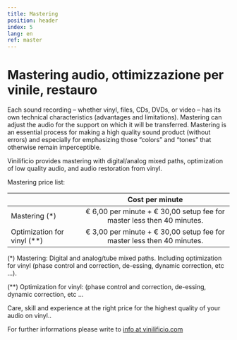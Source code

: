 ```yaml
---
title: Mastering
position: header
index: 5
lang: en
ref: master
---
```


# Mastering audio, ottimizzazione per vinile, restauro

Each sound recording – whether vinyl, files, CDs, DVDs, or video – has its own technical characteristics (advantages and limitations). Mastering can adjust the audio for the support on which it will be transferred. Mastering is an essential process for making a high quality sound product (without errors) and especially for emphasizing those “colors” and  “tones” that otherwise remain imperceptible.

Vinilificio provides mastering with digital/analog mixed paths, optimization of low quality audio, and audio restoration from vinyl. 

Mastering price list:

|               | Cost per minute                                                         |
| ------------- |:-----------------------------------------------------------------------:|
| Mastering (*) | € 6,00 per minute + € 30,00 setup fee for master less then 40 minutes. |
| Optimization for vinyl (**)      | € 3,00 per minute + € 30,00 setup fee for master less then 40 minutes. |



(*) Mastering: Digital and analog/tube mixed paths. Including optimization for vinyl (phase control and correction, de-essing, dynamic correction, etc ...). 

(**) Optimization for vinyl: (phase control and correction, de-essing, dynamic correction, etc ...

Care, skill and experience at the right price for the highest quality of your audio on vinyl..

For further informations please write to <a href="mailto:info@vinilificio.com">info at vinilificio.com</a>

